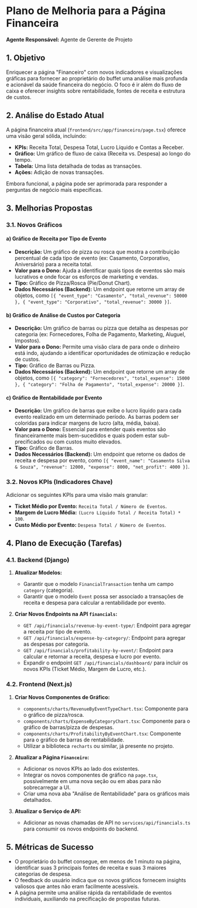 # Plano de Melhoria para a Página Financeira

**Agente Responsável:** Agente de Gerente de Projeto

## 1. Objetivo

Enriquecer a página "Financeiro" com novos indicadores e visualizações gráficas para fornecer ao proprietário do buffet uma análise mais profunda e acionável da saúde financeira do negócio. O foco é ir além do fluxo de caixa e oferecer insights sobre rentabilidade, fontes de receita e estrutura de custos.

## 2. Análise do Estado Atual

A página financeira atual (`frontend/src/app/financeiro/page.tsx`) oferece uma visão geral sólida, incluindo:
- **KPIs:** Receita Total, Despesa Total, Lucro Líquido e Contas a Receber.
- **Gráfico:** Um gráfico de fluxo de caixa (Receita vs. Despesa) ao longo do tempo.
- **Tabela:** Uma lista detalhada de todas as transações.
- **Ações:** Adição de novas transações.

Embora funcional, a página pode ser aprimorada para responder a perguntas de negócio mais específicas.

## 3. Melhorias Propostas

### 3.1. Novos Gráficos

#### a) Gráfico de Receita por Tipo de Evento
- **Descrição:** Um gráfico de pizza ou rosca que mostra a contribuição percentual de cada tipo de evento (ex: Casamento, Corporativo, Aniversário) para a receita total.
- **Valor para o Dono:** Ajuda a identificar quais tipos de eventos são mais lucrativos e onde focar os esforços de marketing e vendas.
- **Tipo:** Gráfico de Pizza/Rosca (Pie/Donut Chart).
- **Dados Necessários (Backend):** Um endpoint que retorne um array de objetos, como `[{ "event_type": "Casamento", "total_revenue": 50000 }, { "event_type": "Corporativo", "total_revenue": 30000 }]`.

#### b) Gráfico de Análise de Custos por Categoria
- **Descrição:** Um gráfico de barras ou pizza que detalha as despesas por categoria (ex: Fornecedores, Folha de Pagamento, Marketing, Aluguel, Impostos).
- **Valor para o Dono:** Permite uma visão clara de para onde o dinheiro está indo, ajudando a identificar oportunidades de otimização e redução de custos.
- **Tipo:** Gráfico de Barras ou Pizza.
- **Dados Necessários (Backend):** Um endpoint que retorne um array de objetos, como `[{ "category": "Fornecedores", "total_expense": 15000 }, { "category": "Folha de Pagamento", "total_expense": 20000 }]`.

#### c) Gráfico de Rentabilidade por Evento
- **Descrição:** Um gráfico de barras que exibe o lucro líquido para cada evento realizado em um determinado período. As barras podem ser coloridas para indicar margens de lucro (alta, média, baixa).
- **Valor para o Dono:** Essencial para entender quais eventos são financeiramente mais bem-sucedidos e quais podem estar sub-precificados ou com custos muito elevados.
- **Tipo:** Gráfico de Barras.
- **Dados Necessários (Backend):** Um endpoint que retorne os dados de receita e despesa por evento, como `[{ "event_name": "Casamento Silva & Souza", "revenue": 12000, "expense": 8000, "net_profit": 4000 }]`.

### 3.2. Novos KPIs (Indicadores Chave)

Adicionar os seguintes KPIs para uma visão mais granular:
- **Ticket Médio por Evento:** `Receita Total / Número de Eventos`.
- **Margem de Lucro Média:** `(Lucro Líquido Total / Receita Total) * 100`.
- **Custo Médio por Evento:** `Despesa Total / Número de Eventos`.

## 4. Plano de Execução (Tarefas)

### 4.1. Backend (Django)

1.  **Atualizar Modelos:**
    -   Garantir que o modelo `FinancialTransaction` tenha um campo `category` (categoria).
    -   Garantir que o modelo `Event` possa ser associado a transações de receita e despesa para calcular a rentabilidade por evento.

2.  **Criar Novos Endpoints na API `financials`:**
    -   `GET /api/financials/revenue-by-event-type/`: Endpoint para agregar a receita por tipo de evento.
    -   `GET /api/financials/expense-by-category/`: Endpoint para agregar as despesas por categoria.
    -   `GET /api/financials/profitability-by-event/`: Endpoint para calcular e retornar a receita, despesa e lucro por evento.
    -   Expandir o endpoint `GET /api/financials/dashboard/` para incluir os novos KPIs (Ticket Médio, Margem de Lucro, etc.).

### 4.2. Frontend (Next.js)

1.  **Criar Novos Componentes de Gráfico:**
    -   `components/charts/RevenueByEventTypeChart.tsx`: Componente para o gráfico de pizza/rosca.
    -   `components/charts/ExpenseByCategoryChart.tsx`: Componente para o gráfico de barras/pizza de despesas.
    -   `components/charts/ProfitabilityByEventChart.tsx`: Componente para o gráfico de barras de rentabilidade.
    -   Utilizar a biblioteca `recharts` ou similar, já presente no projeto.

2.  **Atualizar a Página `Financeiro`:**
    -   Adicionar os novos KPIs ao lado dos existentes.
    -   Integrar os novos componentes de gráfico na `page.tsx`, possivelmente em uma nova seção ou em abas para não sobrecarregar a UI.
    -   Criar uma nova aba "Análise de Rentabilidade" para os gráficos mais detalhados.

3.  **Atualizar o Serviço de API:**
    -   Adicionar as novas chamadas de API no `services/api/financials.ts` para consumir os novos endpoints do backend.

## 5. Métricas de Sucesso

-   O proprietário do buffet consegue, em menos de 1 minuto na página, identificar suas 3 principais fontes de receita e suas 3 maiores categorias de despesa.
-   O feedback do usuário indica que os novos gráficos fornecem insights valiosos que antes não eram facilmente acessíveis.
-   A página permite uma análise rápida da rentabilidade de eventos individuais, auxiliando na precificação de propostas futuras.
